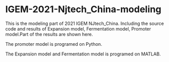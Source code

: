 # IGEM-2021-Njtech_China-modeling
This is the modeling part of 2021 IGEM NJtech_China. Including the source code and results of Expansion model, Fermentation model, Promoter model.Part of the results are shown here.

The promoter model is programed on Python.

The Expansion model and Fermentation model is programed on MATLAB.
